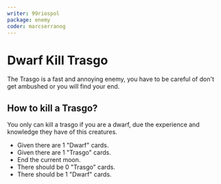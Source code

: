 ```yaml
---
writer: 99riospol
package: enemy
coder: marcserranog
---
```

# Dwarf Kill Trasgo

The Trasgo is a fast and annoying enemy,
you have to be careful of don't get ambushed
or you will find your end.

## How to kill a Trasgo?

You only can kill a trasgo if you are a dwarf, due the
experience and knowledge they have of this creatures.

 * Given there are 1 "Dwarf" cards.
 * Given there are 1 "Trasgo" cards.
 * End the current moon.
 * There should be 0 "Trasgo" cards.
 * There should be 1 "Dwarf" cards.


